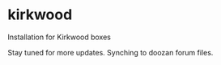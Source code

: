 # kirkwood
Installation for Kirkwood boxes

Stay tuned for more updates. Synching to doozan forum files.

